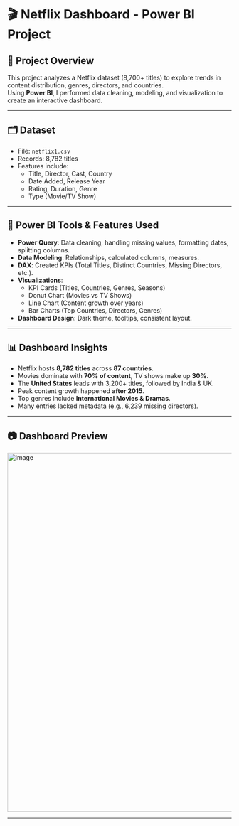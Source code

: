 # 🎬 Netflix Dashboard - Power BI Project

## 📌 Project Overview
This project analyzes a Netflix dataset (8,700+ titles) to explore trends in content distribution, genres, directors, and countries.  
Using **Power BI**, I performed data cleaning, modeling, and visualization to create an interactive dashboard.

---

## 🗂 Dataset
- File: `netflix1.csv`
- Records: 8,782 titles
- Features include:
  - Title, Director, Cast, Country
  - Date Added, Release Year
  - Rating, Duration, Genre
  - Type (Movie/TV Show)

---

## 🔧 Power BI Tools & Features Used
- **Power Query**: Data cleaning, handling missing values, formatting dates, splitting columns.  
- **Data Modeling**: Relationships, calculated columns, measures.  
- **DAX**: Created KPIs (Total Titles, Distinct Countries, Missing Directors, etc.).  
- **Visualizations**:  
  - KPI Cards (Titles, Countries, Genres, Seasons)  
  - Donut Chart (Movies vs TV Shows)  
  - Line Chart (Content growth over years)  
  - Bar Charts (Top Countries, Directors, Genres)  
- **Dashboard Design**: Dark theme, tooltips, consistent layout.

---

## 📊 Dashboard Insights
- Netflix hosts **8,782 titles** across **87 countries**.  
- Movies dominate with **70% of content**, TV shows make up **30%**.  
- The **United States** leads with 3,200+ titles, followed by India & UK.  
- Peak content growth happened **after 2015**.  
- Top genres include **International Movies & Dramas**.  
- Many entries lacked metadata (e.g., 6,239 missing directors).  

---

## 📷 Dashboard Preview
<img width="1443" height="808" alt="image" src="https://github.com/user-attachments/assets/e0f519bf-6f39-43c0-ba2f-e4604510057e" />



---
